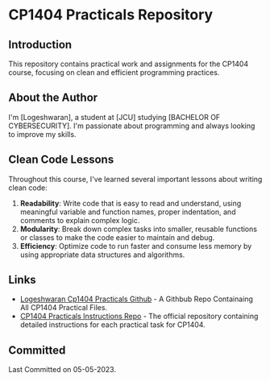 # CP1404 Practicals Repository

## Introduction

This repository contains practical work and assignments for the CP1404 course, focusing on clean and efficient programming practices.

## About the Author

I'm [Logeshwaran], a student at [JCU] studying [BACHELOR OF CYBERSECURITY]. I'm passionate about programming and always looking to improve my skills.

## Clean Code Lessons

Throughout this course, I've learned several important lessons about writing clean code:

1. **Readability**: Write code that is easy to read and understand, using meaningful variable and function names, proper indentation, and comments to explain complex logic.
2. **Modularity**: Break down complex tasks into smaller, reusable functions or classes to make the code easier to maintain and debug.
3. **Efficiency**: Optimize code to run faster and consume less memory by using appropriate data structures and algorithms.
## Links

- [Logeshwaran Cp1404 Practicals Github]() - A Githbub Repo Containaing All CP1404 Practical Files.
- [CP1404 Practicals Instructions Repo](https://github.com/CP1404/Practicals) - The official repository containing detailed instructions for each practical task for CP1404.

## Committed

Last Committed on 05-05-2023.
